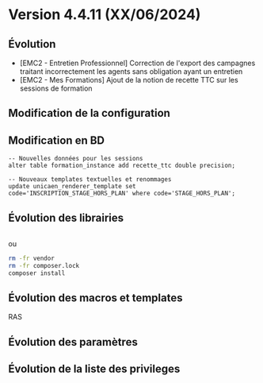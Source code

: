 # Version 4.4.11 (XX/06/2024)

## Évolution

- [EMC2 - Entretien Professionnel] Correction de l'export des campagnes traitant incorrectement les agents sans obligation ayant un entretien
- [EMC2 - Mes Formations] Ajout de la notion de recette TTC sur les sessions de formation

## Modification de la configuration

## Modification en BD

```postgresql
-- Nouvelles données pour les sessions
alter table formation_instance add recette_ttc double precision;

-- Nouveaux templates textuelles et renommages
update unicaen_renderer_template set code='INSCRIPTION_STAGE_HORS_PLAN' where code='STAGE_HORS_PLAN';
```

## Évolution des librairies

```bash
```

ou

```bash
rm -fr vendor
rm -fr composer.lock
composer install
```

## Évolution des macros et templates

RAS

## Évolution des paramètres

## Évolution de la liste des privileges
